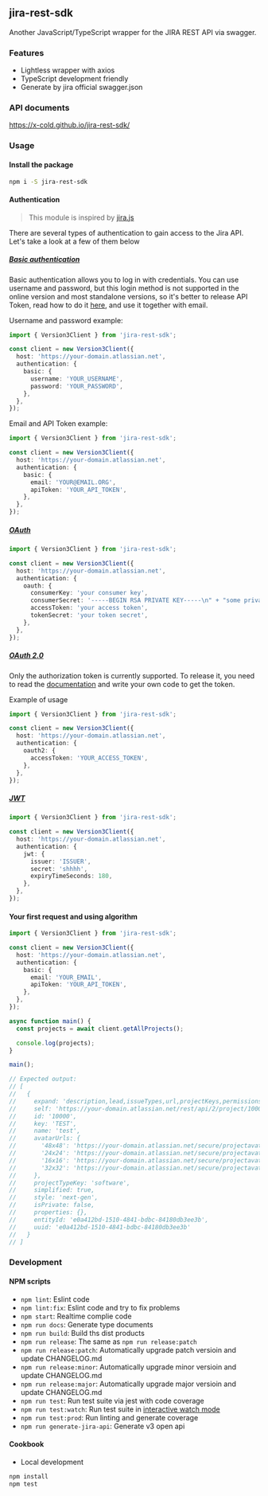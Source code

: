 jira-rest-sdk
---

Another JavaScript/TypeScript wrapper for the JIRA REST API via swagger. 

### Features

 - Lightless wrapper with axios
 - TypeScript development friendly
 - Generate by jira official swagger.json

### API documents

https://x-cold.github.io/jira-rest-sdk/

### Usage
#### Install the package

```bash
npm i -S jira-rest-sdk
```

#### Authentication

> This module is inspired by [jira.js](https://github.com/MrRefactoring/jira.js)

There are several types of authentication to gain access to the Jira API. Let's take a look at a few of them below

##### [Basic authentication](https://developer.atlassian.com/cloud/jira/platform/basic-auth-for-rest-apis/)

Basic authentication allows you to log in with credentials. You can use username and password, but this login method is not supported in the online version and most standalone versions, so it's better to release API Token, read how to do it [here](https://support.atlassian.com/atlassian-account/docs/manage-api-tokens-for-your-atlassian-account/), and use it together with email.

Username and password example:

```typescript
import { Version3Client } from 'jira-rest-sdk';

const client = new Version3Client({
  host: 'https://your-domain.atlassian.net',
  authentication: {
    basic: {
      username: 'YOUR_USERNAME',
      password: 'YOUR_PASSWORD',
    },
  },
});
```

Email and API Token example:

```typescript
import { Version3Client } from 'jira-rest-sdk';

const client = new Version3Client({
  host: 'https://your-domain.atlassian.net',
  authentication: {
    basic: {
      email: 'YOUR@EMAIL.ORG',
      apiToken: 'YOUR_API_TOKEN',
    },
  },
});
```

##### [OAuth](https://developer.atlassian.com/cloud/jira/platform/jira-rest-api-oauth-authentication/)

```typescript
import { Version3Client } from 'jira-rest-sdk';

const client = new Version3Client({
  host: 'https://your-domain.atlassian.net',
  authentication: {
    oauth: {
      consumerKey: 'your consumer key',
      consumerSecret: '-----BEGIN RSA PRIVATE KEY-----\n" + "some private key\n" + "-----END RSA PRIVATE KEY-----',
      accessToken: 'your access token',
      tokenSecret: 'your token secret',
    },
  },
});
```

##### [OAuth 2.0](https://developer.atlassian.com/cloud/jira/platform/oauth-2-3lo-apps/)

Only the authorization token is currently supported. To release it, you need to read the [documentation](https://developer.atlassian.com/cloud/jira/platform/oauth-2-3lo-apps/) and write your own code to get the token.

Example of usage

```typescript
import { Version3Client } from 'jira-rest-sdk';

const client = new Version3Client({
  host: 'https://your-domain.atlassian.net',
  authentication: {
    oauth2: {
      accessToken: 'YOUR_ACCESS_TOKEN',
    },
  },
});
```

##### [JWT](https://developer.atlassian.com/cloud/jira/platform/understanding-jwt-for-connect-apps/)

```typescript
import { Version3Client } from 'jira-rest-sdk';

const client = new Version3Client({
  host: 'https://your-domain.atlassian.net',
  authentication: {
    jwt: {
      issuer: 'ISSUER',
      secret: 'shhhh',
      expiryTimeSeconds: 180,
    },
  },
});
```

#### Your first request and using algorithm

```typescript
import { Version3Client } from 'jira-rest-sdk';

const client = new Version3Client({
  host: 'https://your-domain.atlassian.net',
  authentication: {
    basic: {
      email: 'YOUR_EMAIL',
      apiToken: 'YOUR_API_TOKEN',
    },
  },
});

async function main() {
  const projects = await client.getAllProjects();

  console.log(projects);
}

main();

// Expected output:
// [
//   {
//     expand: 'description,lead,issueTypes,url,projectKeys,permissions,insight',
//     self: 'https://your-domain.atlassian.net/rest/api/2/project/10000',
//     id: '10000',
//     key: 'TEST',
//     name: 'test',
//     avatarUrls: {
//       '48x48': 'https://your-domain.atlassian.net/secure/projectavatar?pid=10000&avatarId=10425',
//       '24x24': 'https://your-domain.atlassian.net/secure/projectavatar?size=small&s=small&pid=10000&avatarId=10425',
//       '16x16': 'https://your-domain.atlassian.net/secure/projectavatar?size=xsmall&s=xsmall&pid=10000&avatarId=10425',
//       '32x32': 'https://your-domain.atlassian.net/secure/projectavatar?size=medium&s=medium&pid=10000&avatarId=10425'
//     },
//     projectTypeKey: 'software',
//     simplified: true,
//     style: 'next-gen',
//     isPrivate: false,
//     properties: {},
//     entityId: 'e0a412bd-1510-4841-bdbc-84180db3ee3b',
//     uuid: 'e0a412bd-1510-4841-bdbc-84180db3ee3b'
//   }
// ]
```


### Development

#### NPM scripts

 - `npm lint`: Eslint code
 - `npm lint:fix`: Eslint code and try to fix problems
 - `npm start`: Realtime complie code
 - `npm run docs`: Generate type documents
 - `npm run build`: Build ths dist products
 - `npm run release`: The same as `npm run release:patch`
 - `npm run release:patch`: Automatically upgrade patch versioin and update CHANGELOG.md
 - `npm run release:minor`: Automatically upgrade minor versioin and update CHANGELOG.md
 - `npm run release:major`: Automatically upgrade major versioin and update CHANGELOG.md
 - `npm run test`: Run test suite via jest with code coverage
 - `npm run test:watch`: Run test suite in [interactive watch mode](http://facebook.github.io/jest/docs/cli.html#watch)
 - `npm run test:prod`: Run linting and generate coverage
 - `npm run generate-jira-api`: Generate v3 open api

#### Cookbook

- Local development

```bash
npm install
npm test
```
